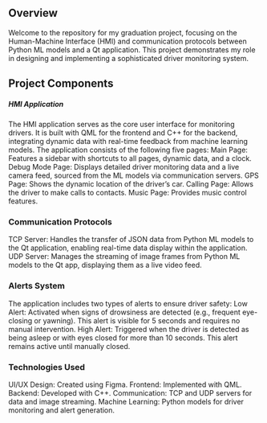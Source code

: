 

## Overview
Welcome to the repository for my graduation project, focusing on the Human-Machine Interface (HMI) and communication protocols between Python ML models and a Qt application. 
This project demonstrates my role in designing and implementing a sophisticated driver monitoring system.

## Project Components
##### HMI Application
The HMI application serves as the core user interface for monitoring drivers. It is built with QML for the frontend and C++ for the backend, integrating dynamic data with real-time feedback from machine learning models. 
The application consists of the following five pages:
Main Page: Features a sidebar with shortcuts to all pages, dynamic data, and a clock.
Debug Mode Page: Displays detailed driver monitoring data and a live camera feed, sourced from the ML models via communication servers.
GPS Page: Shows the dynamic location of the driver’s car.
Calling Page: Allows the driver to make calls to contacts.
Music Page: Provides music control features.


### Communication Protocols
TCP Server: Handles the transfer of JSON data from Python ML models to the Qt application, enabling real-time data display within the application.
UDP Server: Manages the streaming of image frames from Python ML models to the Qt app, displaying them as a live video feed.


### Alerts System
The application includes two types of alerts to ensure driver safety:
Low Alert: Activated when signs of drowsiness are detected (e.g., frequent eye-closing or yawning). This alert is visible for 5 seconds and requires no manual intervention.
High Alert: Triggered when the driver is detected as being asleep or with eyes closed for more than 10 seconds. This alert remains active until manually closed.


### Technologies Used
UI/UX Design: Created using Figma.
Frontend: Implemented with QML.
Backend: Developed with C++.
Communication: TCP and UDP servers for data and image streaming.
Machine Learning: Python models for driver monitoring and alert generation.



